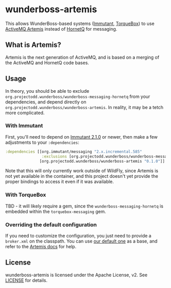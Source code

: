 # wunderboss-artemis

This allows WunderBoss-based systems
([Immutant](http://immutant.org/), [TorqueBox](http://torquebox.org/))
to use [ActiveMQ Artemis](http://activemq.apache.org/artemis/) instead
of [HornetQ](http://hornetq.org/) for messaging.

## What is Artemis?

Artemis is the next generation of ActiveMQ, and is based on a merging
of the ActiveMQ and HornetQ code bases.

## Usage

In theory, you should be able to exclude
`org.projectodd.wunderboss/wunderboss-messaging-hornetq` from your
dependencies, and depend directly on
`org.projectodd.wunderboss/wunderboss-artemis`. In reality, it may be
a tetch more complicated.

### With Immutant

First, you'll need to depend on
[Immutant 2.1.0](http://immutant.org/news/2015/09/01/announcing-2-1-0/)
or newer, then make a few adjustments to your `:dependencies`:

```clojure
:dependencies [[org.immutant/messaging "2.x.incremental.585"
                :exclusions [org.projectodd.wunderboss/wunderboss-messaging-hornetq]]
               [org.projectodd.wunderboss/wunderboss-artemis "0.1.0"]]
```

Note that this will only currently work outside of WildFly, since
Artemis is not yet available in the container, and this project
doesn't yet provide the proper bindings to access it even if it was
available.

### With TorqueBox

TBD - it will likely require a gem, since the
`wunderboss-messaging-hornetq` is embedded within the
`torquebox-messaging` gem.

### Overriding the default configuration

If you need to customize the configuration, you just need to provide a
`broker.xml` on the classpath. You can use
[our default one](https://github.com/projectodd/wunderboss-artemis/blob/master/src/main/resources/default-broker.xml)
as a base, and refer to the
[Artemis docs](http://activemq.apache.org/artemis/docs.html) for help.

## License

wunderboss-artemis is licensed under the Apache License, v2. See
[LICENSE](LICENSE) for details.
